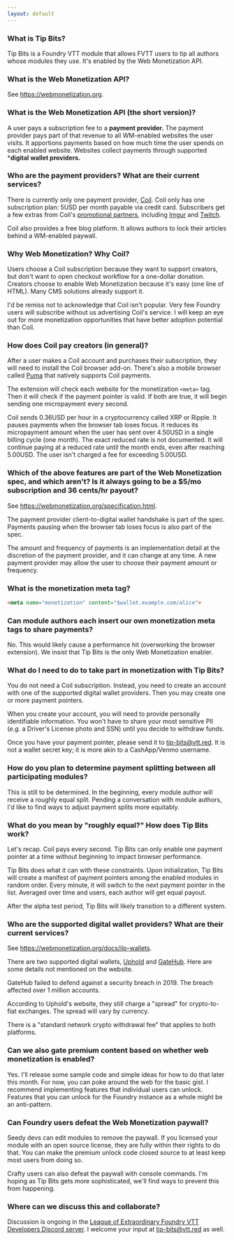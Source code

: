```yaml
---
layout: default
---
```


### What is Tip Bits?

Tip Bits is a Foundry VTT module that allows FVTT users to tip all authors whose modules they use. It's enabled by the Web Monetization API.

### What is the Web Monetization API?

See <https://webmonetization.org>.

### What is the Web Monetization API (the short version)?

A user pays a subscription fee to a **payment provider.** The payment provider pays part of that revenue to all WM-enabled websites the user visits. It apportions payments based on how much time the user spends on each enabled website. Websites collect payments through supported ***digital wallet providers.**

### Who are the payment providers? What are their current services?

There is currently only one payment provider, [Coil][1]. Coil only has one subscription plan: 5USD per month payable via credit card. Subscribers get a few extras from Coil's [promotional partners][2], including [Imgur][3] and [Twitch][4].

Coil also provides a free blog platform. It allows authors to lock their articles behind a WM-enabled paywall.

### Why Web Monetization? Why Coil?

Users choose a Coil subscription because they want to support creators, but don't want to open checkout workflow for a one-dollar donation. Creators choose to enable Web Monetization because it's easy (one line of HTML). Many CMS solutions already support it.

I'd be remiss not to acknowledge that Coil isn't popular. Very few Foundry users will subscribe without us advertising Coil's service. I will keep an eye out for more monetization opportunities that have better adoption potential than Coil.

### How does Coil pay creators (in general)?

After a user makes a Coil account and purchases their subscription, they will need to install the Coil browser add-on. There's also a mobile browser called [Puma][5] that natively supports Coil payments.

The extension will check each website for the monetization `<meta>` tag. Then it will check if the payment pointer is valid. If both are true, it will begin sending one micropayment every second.

Coil sends 0.36USD per hour in a cryptocurrency called XRP or Ripple. It pauses payments when the browser tab loses focus. It reduces its micropayment amount when the user has sent over 4.50USD in a single billing cycle (one month). The exact reduced rate is not documented. It will continue paying at a reduced rate until the month ends, even after reaching 5.00USD. The user isn't charged a fee for exceeding 5.00USD.

### Which of the above features are part of the Web Monetization spec, and which aren't? Is it always going to be a $5/mo subscription and 36 cents/hr payout?

See <https://webmonetization.org/specification.html>.

The payment provider client-to-digital wallet handshake is part of the spec. Payments pausing when the browser tab loses focus is also part of the spec.

The amount and frequency of payments is an implementation detail at the discretion of the payment provider, and it can change at any time. A new payment provider may allow the user to choose their payment amount or frequency.

### What is the monetization meta tag?

```html
<meta name="monetization" content="$wallet.example.com/alice">
```

### Can module authors each insert our own monetization meta tags to share payments?

No. This would likely cause a performance hit (overworking the browser extension). We insist that Tip Bits is the only Web Monetization enabler.

### What do I need to do to take part in monetization with Tip Bits?

You do not need a Coil subscription. Instead, you need to create an account with one of the supported digital wallet providers. Then you may create one or more payment pointers.

When you create your account, you will need to provide personally identifiable information. You won't have to share your most sensitive PII (*e.g.* a Driver's License photo and SSN) until you decide to withdraw funds.

Once you have your payment pointer, please send it to <tip-bits@vtt.red>. It is not a wallet secret key; it is more akin to a CashApp/Venmo username.

### How do you plan to determine payment splitting between all participating modules?

This is still to be determined. In the beginning, every module author will receive a roughly equal split. Pending a conversation with module authors, I'd like to find ways to adjust payment splits more equitably.

### What do you mean by "roughly equal?" How does Tip Bits work?

Let's recap. Coil pays every second. Tip Bits can only enable one payment pointer at a time without beginning to impact browser performance. 

Tip Bits does what it can with these constraints. Upon initialization, Tip Bits will create a manifest of payment pointers among the enabled modules in random order. Every minute, it will switch to the next payment pointer in the list. Averaged over time and users, each author will get equal payout.

After the alpha test period, Tip Bits will likely transition to a different system.

### Who are the supported digital wallet providers? What are their current services?

See <https://webmonetization.org/docs/ilp-wallets>.

There are two supported digital wallets, [Uphold][6] and [GateHub][7]. Here are some details not mentioned on the website.

GateHub failed to defend against a security breach in 2019. The breach affected over 1 million accounts.

According to Uphold's website, they still charge a "spread" for crypto-to-fiat exchanges. The spread will vary by currency.

There is a "standard network crypto withdrawal fee" that applies to both platforms.

### Can we also gate premium content based on whether web monetization is enabled?

Yes. I'll release some sample code and simple ideas for how to do that later this month. For now, you can poke around the web for the basic gist. I recommend implementing features that individual users can unlock. Features that you can unlock for the Foundry instance as a whole might be an anti-pattern.

### Can Foundry users defeat the Web Monetization paywall?

Seedy devs can edit modules to remove the paywall. If you licensed your module with an open source license, they are fully within their rights to do that. You can make the premium unlock code closed source to at least keep most users from doing so.

Crafty users can also defeat the paywall with console commands. I'm hoping as Tip Bits gets more sophisticated, we'll find ways to prevent this from happening.

### Where can we discuss this and collaborate?

Discussion is ongoing in the [League of Extraordinary Foundry VTT Developers Discord server][8]. I welcome your input at <tip-bits@vtt.red> as well.

[1]: <https://coil.com> "Coil homepage"
[2]: <https://coil.com/explore> "Coil partners"
[3]: <https://imgur.com> "Imgur homepage"
[4]: <https://twitch.tv> "Twitch homepage"
[5]: <https://pumabrowser.com/> "Puma browser homepage"
[6]: <https://uphold.com> "Uphold homepage"
[7]: <https://gatehub.net> "GateHub homepage"
[8]: <https://discord.gg/rNzh6U2qMG> "League of Extraordinary Foundry VTT Developers Discord server invite permalink"